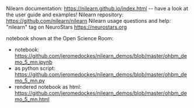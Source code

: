 Nilearn documentation: https://nilearn.github.io/index.html -- have a look at the user guide and examples!
Nilearn repository: https://github.com/nilearn/nilearn
Nilearn usage questions and help: "nilearn" tag on NeuroStars https://neurostars.org

notebook shown at the Open Science Room:

- notebook: https://github.com/jeromedockes/nilearn_demos/blob/master/ohbm_demo_5_mn.ipynb
- as python script: https://github.com/jeromedockes/nilearn_demos/blob/master/ohbm_demo_5_mn.py
- rendered notebook as html: https://github.com/jeromedockes/nilearn_demos/blob/master/ohbm_demo_5_mn.html

